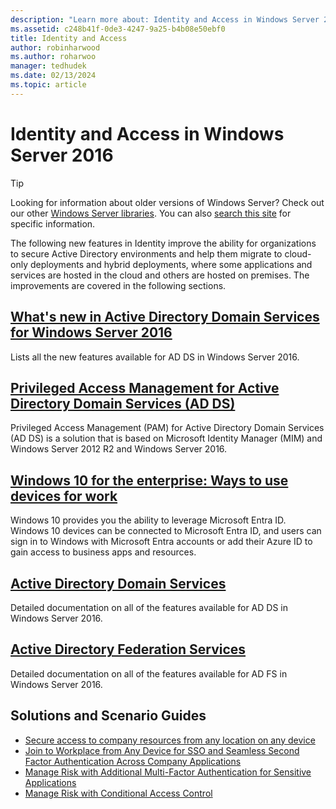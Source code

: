 ```yaml
---
description: "Learn more about: Identity and Access in Windows Server 2016"
ms.assetid: c248b41f-0de3-4247-9a25-b4b08e50ebf0
title: Identity and Access
author: robinharwood
ms.author: roharwoo
manager: tedhudek
ms.date: 02/13/2024
ms.topic: article
---
```


# Identity and Access in Windows Server 2016

>[!TIP]
> Looking for information about older versions of Windows Server? Check out our other [Windows Server libraries](/previous-versions/windows/). You can also [search this site](/search/index?dataSource=previousVersions&search=Windows+Server) for specific information.

 The following new features in Identity improve the ability for organizations to secure Active Directory environments and help them migrate to cloud-only deployments and hybrid deployments, where some applications and services are hosted in the cloud and others are hosted on premises. The improvements are covered in the following sections.

## [What's new in Active Directory Domain Services for Windows Server 2016](whats-new-active-directory-domain-services.md)
Lists all the new features available for AD DS in Windows Server 2016.

## [Privileged Access Management for Active Directory Domain Services &#40;AD DS&#41;](/microsoft-identity-manager/pam/privileged-identity-management-for-active-directory-domain-services)
Privileged Access Management (PAM) for Active Directory Domain Services (AD DS) is a solution that is based on Microsoft Identity Manager (MIM) and Windows Server 2012 R2 and Windows Server 2016.

## [Windows 10 for the enterprise: Ways to use devices for work](/azure/active-directory/devices/overview)
Windows 10 provides you the ability to leverage Microsoft Entra ID. Windows 10 devices can be connected to Microsoft Entra ID, and users can sign in to Windows with Microsoft Entra accounts or add their Azure ID to gain access to business apps and resources.

## [Active Directory Domain Services](../identity/ad-ds/Active-Directory-Domain-Services.md)
Detailed documentation on all of the features available for AD DS in Windows Server 2016.

## [Active Directory Federation Services](Active-Directory-Federation-Services.md)
Detailed documentation on all of the features available for AD FS in Windows Server 2016.

## Solutions and Scenario Guides
* [Secure access to company resources from any location on any device](/previous-versions/windows/it-pro/solutions-guidance/dn550982(v=ws.11))
*  [Join to Workplace from Any Device for SSO and Seamless Second Factor Authentication Across Company Applications](./ad-fs/operations/join-to-workplace-from-any-device-for-sso-and-seamless-second-factor-authentication-across-company-applications.md)
* [Manage Risk with Additional Multi-Factor Authentication for Sensitive Applications](./ad-fs/operations/manage-risk-with-additional-multi-factor-authentication-for-sensitive-applications.md)
* [Manage Risk with Conditional Access Control](./ad-fs/operations/manage-risk-with-conditional-access-control.md)
